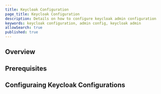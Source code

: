 ```yaml
---
title: Keycloak Configuration
page_title: Keycloak Configuration 
description: Details on how to configure keycloak admin configuration 
keywords: keycloak configuration, admin config, keycloak admin
allowSearch: true
published: true
---
```


## Overview

## Prerequisites

## Configuraing Keycloak Configurations